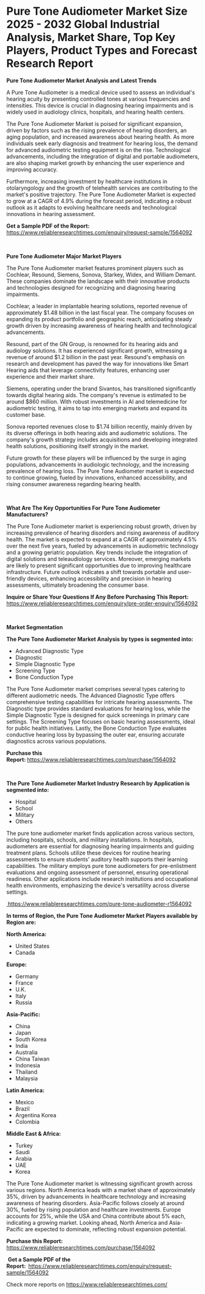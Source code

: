 <p><h1>Pure Tone Audiometer Market Size 2025 - 2032 Global Industrial Analysis, Market Share, Top Key Players, Product Types and Forecast Research Report</h1></p><p><strong>Pure Tone Audiometer Market Analysis and Latest Trends</strong></p>
<p><p>A Pure Tone Audiometer is a medical device used to assess an individual's hearing acuity by presenting controlled tones at various frequencies and intensities. This device is crucial in diagnosing hearing impairments and is widely used in audiology clinics, hospitals, and hearing health centers.</p><p>The Pure Tone Audiometer Market is poised for significant expansion, driven by factors such as the rising prevalence of hearing disorders, an aging population, and increased awareness about hearing health. As more individuals seek early diagnosis and treatment for hearing loss, the demand for advanced audiometric testing equipment is on the rise. Technological advancements, including the integration of digital and portable audiometers, are also shaping market growth by enhancing the user experience and improving accuracy.</p><p>Furthermore, increasing investment by healthcare institutions in otolaryngology and the growth of telehealth services are contributing to the market's positive trajectory. The Pure Tone Audiometer Market is expected to grow at a CAGR of 4.9% during the forecast period, indicating a robust outlook as it adapts to evolving healthcare needs and technological innovations in hearing assessment.</p></p>
<p><strong>Get a Sample PDF of the Report:&nbsp;</strong> <a href="https://www.reliableresearchtimes.com/enquiry/request-sample/1564092?utm_campaign=2887&utm_medium=2&utm_source=Github&utm_content=ia&utm_term=03032025&utm_id=pure-tone-audiometer">https://www.reliableresearchtimes.com/enquiry/request-sample/1564092</a></p>
<p>&nbsp;</p>
<p><strong>Pure Tone Audiometer Major Market Players</strong></p>
<p><p>The Pure Tone Audiometer market features prominent players such as Cochlear, Resound, Siemens, Sonova, Starkey, Widex, and William Demant. These companies dominate the landscape with their innovative products and technologies designed for recognizing and diagnosing hearing impairments.</p><p>Cochlear, a leader in implantable hearing solutions, reported revenue of approximately $1.48 billion in the last fiscal year. The company focuses on expanding its product portfolio and geographic reach, anticipating steady growth driven by increasing awareness of hearing health and technological advancements.</p><p>Resound, part of the GN Group, is renowned for its hearing aids and audiology solutions. It has experienced significant growth, witnessing a revenue of around $1.2 billion in the past year. Resound's emphasis on research and development has paved the way for innovations like Smart Hearing aids that leverage connectivity features, enhancing user experience and their market share.</p><p>Siemens, operating under the brand Sivantos, has transitioned significantly towards digital hearing aids. The company's revenue is estimated to be around $860 million. With robust investments in AI and telemedicine for audiometric testing, it aims to tap into emerging markets and expand its customer base.</p><p>Sonova reported revenues close to $1.74 billion recently, mainly driven by its diverse offerings in both hearing aids and audiometric solutions. The company's growth strategy includes acquisitions and developing integrated health solutions, positioning itself strongly in the market.</p><p>Future growth for these players will be influenced by the surge in aging populations, advancements in audiologic technology, and the increasing prevalence of hearing loss. The Pure Tone Audiometer market is expected to continue growing, fueled by innovations, enhanced accessibility, and rising consumer awareness regarding hearing health.</p></p>
<p>&nbsp;</p>
<p><strong>What Are The Key Opportunities For Pure Tone Audiometer Manufacturers?</strong></p>
<p><p>The Pure Tone Audiometer market is experiencing robust growth, driven by increasing prevalence of hearing disorders and rising awareness of auditory health. The market is expected to expand at a CAGR of approximately 4.5% over the next five years, fueled by advancements in audiometric technology and a growing geriatric population. Key trends include the integration of digital solutions and teleaudiology services. Moreover, emerging markets are likely to present significant opportunities due to improving healthcare infrastructure. Future outlook indicates a shift towards portable and user-friendly devices, enhancing accessibility and precision in hearing assessments, ultimately broadening the consumer base.</p></p>
<p><strong>Inquire or Share Your Questions If Any Before Purchasing This Report:</strong> <a href="https://www.reliableresearchtimes.com/enquiry/pre-order-enquiry/1564092?utm_campaign=2887&utm_medium=2&utm_source=Github&utm_content=ia&utm_term=03032025&utm_id=pure-tone-audiometer">https://www.reliableresearchtimes.com/enquiry/pre-order-enquiry/1564092</a></p>
<p>&nbsp;</p>
<p><strong>Market Segmentation</strong></p>
<p><strong>The Pure Tone Audiometer Market Analysis by types is segmented into:</strong></p>
<p><ul><li>Advanced Diagnostic Type</li><li>Diagnostic</li><li>Simple Diagnostic Type</li><li>Screening Type</li><li>Bone Conduction Type</li></ul></p>
<p><p>The Pure Tone Audiometer market comprises several types catering to different audiometric needs. The Advanced Diagnostic Type offers comprehensive testing capabilities for intricate hearing assessments. The Diagnostic type provides standard evaluations for hearing loss, while the Simple Diagnostic Type is designed for quick screenings in primary care settings. The Screening Type focuses on basic hearing assessments, ideal for public health initiatives. Lastly, the Bone Conduction Type evaluates conductive hearing loss by bypassing the outer ear, ensuring accurate diagnostics across various populations.</p></p>
<p><strong>Purchase this Report:&nbsp;</strong><a href="https://www.reliableresearchtimes.com/purchase/1564092?utm_campaign=2887&utm_medium=2&utm_source=Github&utm_content=ia&utm_term=03032025&utm_id=pure-tone-audiometer">https://www.reliableresearchtimes.com/purchase/1564092</a></p>
<p>&nbsp;</p>
<p><strong>The Pure Tone Audiometer Market Industry Research by Application is segmented into:</strong></p>
<p><ul><li>Hospital</li><li>School</li><li>Military</li><li>Others</li></ul></p>
<p><p>The pure tone audiometer market finds application across various sectors, including hospitals, schools, and military installations. In hospitals, audiometers are essential for diagnosing hearing impairments and guiding treatment plans. Schools utilize these devices for routine hearing assessments to ensure students' auditory health supports their learning capabilities. The military employs pure tone audiometers for pre-enlistment evaluations and ongoing assessment of personnel, ensuring operational readiness. Other applications include research institutions and occupational health environments, emphasizing the device's versatility across diverse settings.</p></p>
<p><a href="https://www.reliableresearchtimes.com/pure-tone-audiometer-r1564092?utm_campaign=2887&utm_medium=2&utm_source=Github&utm_content=ia&utm_term=03032025&utm_id=pure-tone-audiometer">&nbsp;https://www.reliableresearchtimes.com/pure-tone-audiometer-r1564092</a></p>
<p><strong>In terms of Region, the Pure Tone Audiometer Market Players available by Region are:</strong></p>
<p>
    <p> <strong> North America: </strong>
        <ul>
            <li>United States</li>
            <li>Canada</li>
        </ul>
        </p> 
    <p> <strong> Europe: </strong>
        <ul>
            <li>Germany</li>
            <li>France</li>
            <li>U.K.</li>
            <li>Italy</li>
            <li>Russia</li>
        </ul>
        </p> 
    <p> <strong> Asia-Pacific: </strong>
        <ul>
            <li>China</li>
            <li>Japan</li>
            <li>South Korea</li>
            <li>India</li>
            <li>Australia</li>
            <li>China Taiwan</li>
            <li>Indonesia</li>
            <li>Thailand</li>
            <li>Malaysia</li>
        </ul>
        </p> 
    <p> <strong> Latin America: </strong>
        <ul>
            <li>Mexico</li>
            <li>Brazil</li>
            <li>Argentina Korea</li>
            <li>Colombia</li>
        </ul>
        </p> 
    <p> <strong> Middle East & Africa: </strong>
        <ul>
            <li>Turkey</li>
            <li>Saudi</li>
            <li>Arabia</li>
            <li>UAE</li>
            <li>Korea</li>
        </ul>
    </p>
    </p>
<p><p>The Pure Tone Audiometer market is witnessing significant growth across various regions. North America leads with a market share of approximately 35%, driven by advancements in healthcare technology and increasing awareness of hearing disorders. Asia-Pacific follows closely at around 30%, fueled by rising population and healthcare investments. Europe accounts for 25%, while the USA and China contribute about 5% each, indicating a growing market. Looking ahead, North America and Asia-Pacific are expected to dominate, reflecting robust expansion potential.</p></p>
<p><strong>Purchase this Report: </strong><a href="https://www.reliableresearchtimes.com/purchase/1564092?utm_campaign=2887&utm_medium=2&utm_source=Github&utm_content=ia&utm_term=03032025&utm_id=pure-tone-audiometer">https://www.reliableresearchtimes.com/purchase/1564092</a></p>
<p>&nbsp;<strong>Get a Sample PDF of the Report:&nbsp;&nbsp;</strong><a href="https://www.reliableresearchtimes.com/enquiry/request-sample/1564092?utm_campaign=2887&utm_medium=2&utm_source=Github&utm_content=ia&utm_term=03032025&utm_id=pure-tone-audiometer">https://www.reliableresearchtimes.com/enquiry/request-sample/1564092</a></p>
<p><strong></strong></p>
<p>Check more reports on <a href="https://www.reliableresearchtimes.com/?utm_campaign=2887&utm_medium=2&utm_source=Github&utm_content=ia&utm_term=03032025&utm_id=pure-tone-audiometer">https://www.reliableresearchtimes.com/</a></p>